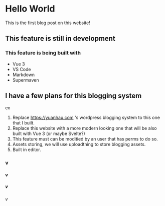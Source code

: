 # Hello World
This is the first blog post on this website!
## This feature is still in development
### This feature is being built with
- Vue 3
- VS Code
- Markdown
- Supermaven
## I have a few plans for this blogging system
ex 
1. Replace https://yuanhau.com 's wordpress blogging system to this one that I built.
2. Replace this website with a more modern looking one that will be also built with Vue 3 (or maybe Svelte?)
3. This feature must can be moditied by an user that has perms to do so.
4. Assets storing, we will use uploadthing to store blogging assets.
5. Built in editor.
### v
#### v
##### v
###### v 